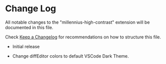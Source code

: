 # Change Log

All notable changes to the "millennius-high-contrast" extension will be documented in this file.

Check [Keep a Changelog](http://keepachangelog.com/) for recommendations on how to structure this file.

- Initial release

* Change diffEditor colors to default VSCode Dark Theme.
